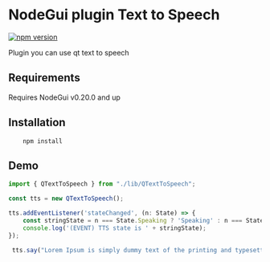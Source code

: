 # NodeGui plugin Text to Speech

[![npm version](https://img.shields.io/npm/v/@nodegui/plugin-animation.svg)](https://www.npmjs.com/package/@nodegui/plugin-animation)

Plugin you can use qt text to speech

## Requirements

Requires NodeGui v0.20.0 and up

## Installation

```
    npm install 
```

## Demo

```js
import { QTextToSpeech } from "./lib/QTextToSpeech";

const tts = new QTextToSpeech();

tts.addEventListener('stateChanged', (n: State) => {
    const stringState = n === State.Speaking ? 'Speaking' : n === State.Paused ? 'Paused' : 'Read';
    console.log('(EVENT) TTS state is ' + stringState);
});

 tts.say("Lorem Ipsum is simply dummy text of the printing and typesetting industry. Lorem Ipsum has been the industry's standard dummy text ever since the 1500s, when an unknown printer took a galley of type and scrambled it to make a type specimen book. It has survived not only five centuries, but also the leap into electronic typesetting, remaining essentially unchanged. It was popularised in the 1960s with the release of Letraset sheets containing Lorem Ipsum passages, and more recently with desktop publishing software like Aldus PageMaker including versions of Lorem Ipsum");

```
